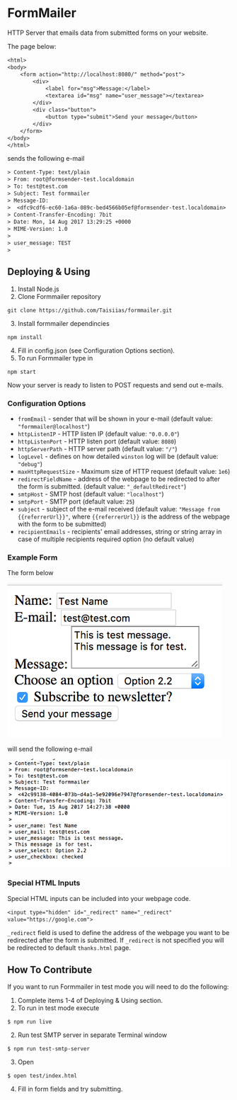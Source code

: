 # FormMailer

HTTP Server that emails data from submitted forms on your website.

The page below:

```
<html>
<body>
    <form action="http://localhost:8080/" method="post">
        <div>
            <label for="msg">Message:</label>
            <textarea id="msg" name="user_message"></textarea>
        </div>
        <div class="button">
            <button type="submit">Send your message</button>
        </div>
    </form>
</body>
</html>
```
sends the following e-mail

```
> Content-Type: text/plain
> From: root@formsender-test.localdomain
> To: test@test.com
> Subject: Test formmailer
> Message-ID:
>  <dfc9cdf6-ec60-1a6a-089c-bed4566b05ef@formsender-test.localdomain>
> Content-Transfer-Encoding: 7bit
> Date: Mon, 14 Aug 2017 13:29:25 +0000
> MIME-Version: 1.0
> 
> user_message: TEST
>
```

## Deploying & Using

1. Install Node.js
2. Clone Formmailer repository
``` 
git clone https://github.com/Taisiias/formmailer.git
```
3. Install formmailer dependincies
```
npm install
```
4. Fill in config.json (see Configuration Options section). 
5. To run Formmailer type in 
```
npm start
```

Now your server is ready to listen to POST requests and send out e-mails.

### Configuration Options

* `fromEmail` - sender that will be shown in your e-mail (default value: `"formmailer@localhost"`)
* `httpListenIP` - HTTP listen IP (default value: `"0.0.0.0"`)
* `httpListenPort` - HTTP listen port (default value: `8080`)
* `httpServerPath` - HTTP server path (default value: `"/"`)
* `logLevel` - defines on how detailed `winston` log will be (default value: `"debug"`)
* `maxHttpRequestSize` - Maximum size of HTTP request (default value: `1e6`)
* `redirectFieldName` - address of the webpage to be redirected to after the form is submitted. (default value: `"_defaultRedirect"`)
* `smtpHost` - SMTP host (default value: `"localhost"`)
* `smtpPort` - SMTP port (default value: `25`)
* `subject` - subject of the e-mail received (default value: `"Message from {{referrerUrl}}"`, where `{{referrerUrl}}` is the address of the webpage with the form to be submitted)
* `recipientEmails` - recipients' email addresses, string or string array in case of multiple recipients required option (no default value)

### Example Form
The form below

![Form Screenshot](/img/form_screen.png)

will send the following e-mail

![Form Screenshot](/img/email.png)

### Special HTML Inputs

Special HTML inputs can be included into your webpage code.

```
<input type="hidden" id="_redirect" name="_redirect"   value="https://google.com">
```
`_redirect` field is used to define the address of the webpage you want to be redirected after the form is submitted. If `_redirect` is not specified you will be redirected to default `thanks.html` page.

## How To Contribute

If you want to run Formmailer in test mode you will need to do the following:

1. Complete items 1-4 of Deploying & Using section.
2. To run in test mode execute
```
$ npm run live
```
2. Run test SMTP server in separate Terminal window
```
$ npm run test-smtp-server
```
3. Open
```
$ open test/index.html
```
4. Fill in form fields and try submitting.
